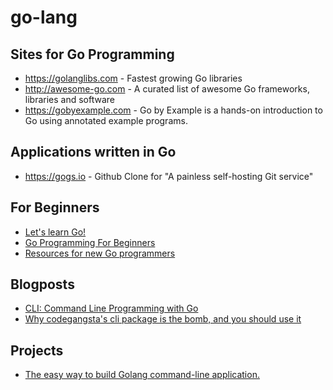 # go-lang

## Sites for Go Programming

* https://golanglibs.com - Fastest growing Go libraries
* http://awesome-go.com - A curated list of awesome Go frameworks, libraries and software
* https://gobyexample.com - Go by Example is a hands-on introduction to Go using annotated example programs.


## Applications written in Go

 * https://gogs.io - Github Clone for "A painless self-hosting Git service"

## For Beginners

 * [Let's learn Go!](http://go-book.appspot.com)
 * [Go Programming For Beginners](http://thenewstack.io/the-new-stack-intros-go-programming-for-beginners/)
 * [Resources for new Go programmers](http://dave.cheney.net/resources-for-new-go-programmers)

## Blogposts

 * [CLI: Command Line Programming with Go](http://thenewstack.io/cli-command-line-programming-with-go/)
 * [Why codegangsta's cli package is the bomb, and you should use it](http://nathanleclaire.com/blog/2014/08/31/why-codegangstas-cli-package-is-the-bomb-and-you-should-use-it/)

## Projects

 * [The easy way to build Golang command-line application.](https://github.com/tcnksm/gcli)